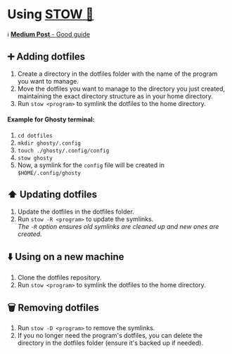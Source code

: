 # Using [STOW 📂](https://www.gnu.org/software/stow/)

ℹ️ [**Medium Post** - Good guide](https://medium.com/quick-programming/managing-dotfiles-with-gnu-stow-9b04c155ebad)

## ➕ Adding dotfiles
1. Create a directory in the dotfiles folder with the name of the program you want to manage.
2. Move the dotfiles you want to manage to the directory you just created, maintaining the exact directory structure as in your home directory.
3. Run `stow <program>` to symlink the dotfiles to the home directory.

#### Example for Ghosty terminal:
   1. `cd dotfiles`
   2. `mkdir ghosty/.config`
   3. `touch ./ghosty/.config/config`
   4. `stow ghosty` 
   5. Now, a symlink for the `config` file will be created in `$HOME/.config/ghosty`

## ⬆️ Updating dotfiles
1. Update the dotfiles in the dotfiles folder.
2. Run `stow -R <program>` to update the symlinks.  
   *The `-R` option ensures old symlinks are cleaned up and new ones are created.*

## ⬇️ Using on a new machine
1. Clone the dotfiles repository.
2. Run `stow <program>` to symlink the dotfiles to the home directory.

## 🗑️ Removing dotfiles
1. Run `stow -D <program>` to remove the symlinks.
2. If you no longer need the program's dotfiles, you can delete the directory in the dotfiles folder (ensure it's backed up if needed).